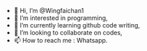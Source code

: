 - 👋 Hi, I’m @Wingfaichan1
- 👀 I’m interested in programming,
- 🌱 I’m currently learning github code writing,
- 💞️ I’m looking to collaborate on codes,
- 📫 How to reach me : Whatsapp.

<!---
Wingfaichan1/Wingfaichan1 is a ✨ special ✨ repository because its `README.md` (this file) appears on your GitHub profile.
You can click the Preview link to take a look at your changes.
--->

